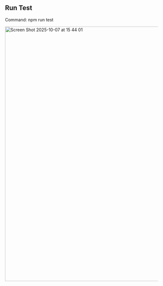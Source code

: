 ## Run Test

Command: npm run test

<img width="1068" height="839" alt="Screen Shot 2025-10-07 at 15 44 01" src="https://github.com/user-attachments/assets/7cb2973f-67a6-497c-8f06-90309ca92197" />
